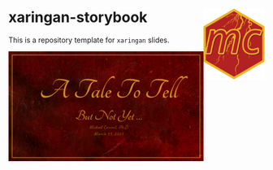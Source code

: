 # xaringan-storybook <img src="https://raw.githubusercontent.com/mcanouil/hex-stickers/main/SVG/mcsb.svg" align="right" width="120" />

This is a repository template for `xaringan` slides.

<a href="thumbs/title_slide.png"><img alt="Title Slide" src="thumbs/title_slide_thumb.png" width="384" height="216"></a>
